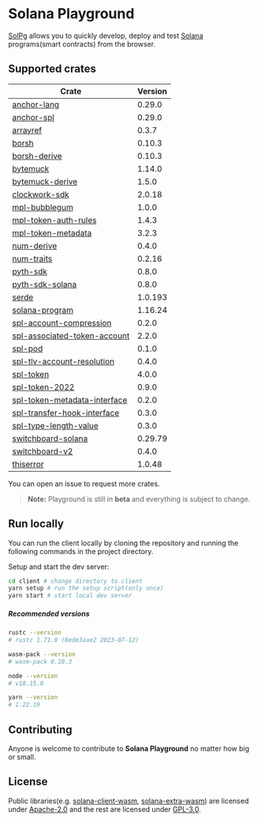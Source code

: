 # Solana Playground

[SolPg](https://beta.solpg.io) allows you to quickly develop, deploy and test [Solana](https://docs.solana.com/introduction) programs(smart contracts) from the browser.

## Supported crates

| Crate                                                                              | Version |
| ---------------------------------------------------------------------------------- | ------- |
| [anchor-lang](https://docs.rs/anchor-lang/0.29.0)                                  | 0.29.0  |
| [anchor-spl](https://docs.rs/anchor-spl/0.29.0)                                    | 0.29.0  |
| [arrayref](https://docs.rs/arrayref/0.3.7)                                         | 0.3.7   |
| [borsh](https://docs.rs/borsh/0.10.3)                                              | 0.10.3  |
| [borsh-derive](https://docs.rs/borsh-derive/0.10.3)                                | 0.10.3  |
| [bytemuck](https://docs.rs/bytemuck/1.14.0)                                        | 1.14.0  |
| [bytemuck-derive](https://docs.rs/bytemuck-derive/1.5.0)                           | 1.5.0   |
| [clockwork-sdk](https://docs.rs/clockwork-sdk/2.0.18)                              | 2.0.18  |
| [mpl-bubblegum](https://docs.rs/mpl-bubblegum/1.0.0)                               | 1.0.0   |
| [mpl-token-auth-rules](https://docs.rs/mpl-token-auth-rules/1.4.3)                 | 1.4.3   |
| [mpl-token-metadata](https://docs.rs/mpl-token-metadata/3.2.3)                     | 3.2.3   |
| [num-derive](https://docs.rs/num-derive/0.4.0)                                     | 0.4.0   |
| [num-traits](https://docs.rs/num-traits/0.2.16)                                    | 0.2.16  |
| [pyth-sdk](https://docs.rs/pyth-sdk/0.8.0)                                         | 0.8.0   |
| [pyth-sdk-solana](https://docs.rs/pyth-sdk-solana/0.8.0)                           | 0.8.0   |
| [serde](https://docs.rs/serde/1.0.193)                                             | 1.0.193 |
| [solana-program](https://docs.rs/solana-program/1.16.24)                           | 1.16.24 |
| [spl-account-compression](https://docs.rs/spl-account-compression/0.2.0)           | 0.2.0   |
| [spl-associated-token-account](https://docs.rs/spl-associated-token-account/2.2.0) | 2.2.0   |
| [spl-pod](https://docs.rs/spl-pod/0.1.0)                                           | 0.1.0   |
| [spl-tlv-account-resolution](https://docs.rs/[spl-tlv-account-resolution/0.4.0)    | 0.4.0   |
| [spl-token](https://docs.rs/spl-token/4.0.0)                                       | 4.0.0   |
| [spl-token-2022](https://docs.rs/spl-token-2022/0.9.0)                             | 0.9.0   |
| [spl-token-metadata-interface](https://docs.rs/spl-token-metadata-interface/0.2.0) | 0.2.0   |
| [spl-transfer-hook-interface](https://docs.rs/spl-transfer-hook-interface/0.3.0)   | 0.3.0   |
| [spl-type-length-value](https://docs.rs/spl-type-length-value/0.3.0)               | 0.3.0   |
| [switchboard-solana](https://docs.rs/switchboard-solana/0.29.79)                   | 0.29.79 |
| [switchboard-v2](https://docs.rs/switchboard-v2/0.4.0)                             | 0.4.0   |
| [thiserror](https://docs.rs/thiserror/1.0.48)                                      | 1.0.48  |

You can open an issue to request more crates.

> **Note:** Playground is still in **beta** and everything is subject to change.

## Run locally

You can run the client locally by cloning the repository and running the following commands in the project directory.

Setup and start the dev server:

```sh
cd client # change directory to client
yarn setup # run the setup script(only once)
yarn start # start local dev server
```

##### Recommended versions

```sh
rustc --version
# rustc 1.71.0 (8ede3aae2 2023-07-12)

wasm-pack --version
# wasm-pack 0.10.3

node --version
# v18.15.0

yarn --version
# 1.22.19
```

## Contributing

Anyone is welcome to contribute to **Solana Playground** no matter how big or small.

## License

Public libraries(e.g. [solana-client-wasm](https://github.com/solana-playground/solana-playground/tree/master/wasm/solana-client), [solana-extra-wasm](https://github.com/solana-playground/solana-playground/tree/master/wasm/utils/solana-extra)) are licensed under [Apache-2.0](https://github.com/solana-playground/solana-playground/blob/master/LICENSE-APACHE) and the rest are licensed under [GPL-3.0](https://github.com/solana-playground/solana-playground/blob/master/LICENSE-GPL).
